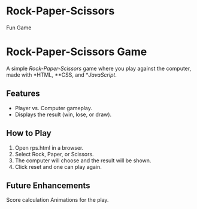 # Rock-Paper-Scissors
 Fun Game

# Rock-Paper-Scissors Game  
A simple *Rock-Paper-Scissors* game where you play against the computer, made with *HTML, **CSS, and **JavaScript*.  

## Features  
- Player vs. Computer gameplay.  
- Displays the result (win, lose, or draw).    

## How to Play  
1. Open rps.html in a browser.  
2. Select Rock, Paper, or Scissors.
3. The computer will choose and the result will be shown.  
4. Click reset and one can play again.

## Future Enhancements
Score calculation 
Animations for the play.